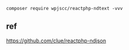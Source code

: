```
composer require wpjscc/reactphp-ndtext -vvv
```


## ref

https://github.com/clue/reactphp-ndjson